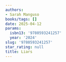 ```yaml
---
authors:
- Sarah Manguso
books/tags: []
date: 2025-04-12
params:
  isbn13: '9780593241257'
  year: '2024'
slug: '9780593241257'
star_rating: null
title: Liars
---
```



<!--more-->